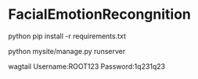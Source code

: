 # FacialEmotionRecongnition
python pip install -r requirements.txt

python mysite/manage.py runserver

wagtail
Username:ROOT123
Password:1q231q23
